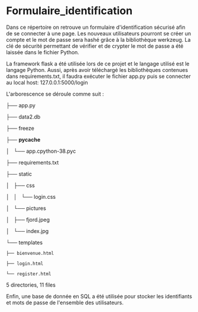 # Formulaire_identification

Dans ce répertoire on retrouve un formulaire d'identification sécurisé afin de se connecter à une page.
Les nouveaux utilisateurs pourront se créer un compte et le mot de passe sera hashé grâce à la bibliothèque werkzeug. La clé de sécurité 
permettant de vérifier et de crypter le mot de passe a été laissée dans le fichier Python. 

La framework flask a été utilisée lors de ce projet et le langage utilisé est le langage Python.
Aussi, après avoir téléchargé les bibliothèques contenues dans requirements.txt, il faudra exécuter le fichier app.py puis 
se connecter au local host: 127.0.0.1:5000/login

L'arborescence se déroule comme suit :

├── app.py

├── data2.db

├── freeze

├── __pycache__

│   └── app.cpython-38.pyc

├── requirements.txt

├── static

│   ├── css

│   │   └── login.css

│   └── pictures

│       ├── fjord.jpeg

│       └── index.jpg

└── templates

    ├── bienvenue.html
    
    ├── login.html

    └── register.html

5 directories, 11 files

Enfin, une base de donnée en SQL a été utilisée pour stocker les identifiants et mots de passe de l'ensemble des utilisateurs.
